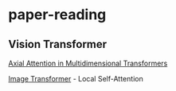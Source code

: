# paper-reading


## Vision Transformer
[Axial Attention in Multidimensional Transformers](https://arxiv.org/abs/1912.12180)

[Image Transformer](https://arxiv.org/pdf/1802.05751.pdf) - Local Self-Attention
